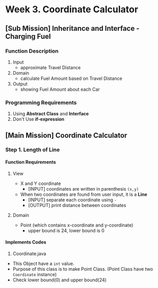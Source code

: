 # Week 3. Coordinate Calculator

## [Sub Mission] Inheritance and Interface - Charging Fuel

### Function Description
1. Input
    - approximate Travel Distance
2. Domain
    - calculate Fuel Amount based on Travel Distance
3. Output
    - showing Fuel Amount about each Car

### Programming Requirements
1. Using **Abstract Class** and **Interface**
2. Don't Use **if-expression**

## [Main Mission] Coordinate Calculator
### Step 1. Length of Line
#### Function Requirements
1. View
    - X and Y coordinate
        - [INPUT] coordinates are written in parenthesis ``(x,y)``
    - When two coordinates are found from user input, it is a **Line**
        - [INPUT] separate each coordinate using ``-``
        - [OUTPUT] print distance between coordinates

2. Domain
    - Point (which contains x-coordinate and y-coordinate)
        - upper bound is 24, lower bound is 0

#### Implements Codes
1. Coordinate.java
- This Object have a ``int`` value.
- Purpose of this class is to make Point Class. (Point Class have two ``Coordinate`` instance)
- Check lower bound(0) and upper bound(24)